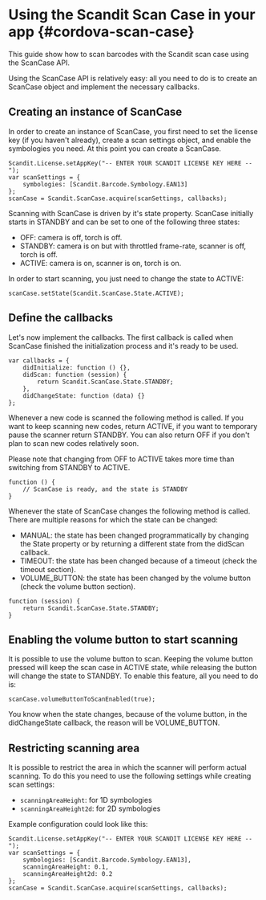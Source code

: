 Using the Scandit Scan Case in your app      {#cordova-scan-case}
=========================================
 
This guide show how to scan barcodes with the Scandit scan case using the ScanCase API. 

Using the ScanCase API is relatively easy: all you need to do is to create an ScanCase object and implement 
the necessary callbacks.

## Creating an instance of ScanCase

In order to create an instance of ScanCase, you first need to 
set the license key (if you haven't already), create a scan settings object, and
enable the symbologies you need. At this point you can create a ScanCase.

~~~~~~~~~~~~~~~~{.java}
Scandit.License.setAppKey("-- ENTER YOUR SCANDIT LICENSE KEY HERE --");
var scanSettings = {
    symbologies: [Scandit.Barcode.Symbology.EAN13]
};
scanCase = Scandit.ScanCase.acquire(scanSettings, callbacks);
~~~~~~~~~~~~~~~~

Scanning with ScanCase is driven by it's state property. 
ScanCase initially starts in STANDBY and can be set to one of the following three states:
- OFF: camera is off, torch is off.
- STANDBY: camera is on but with throttled frame-rate, scanner is off, torch is off.
- ACTIVE: camera is on, scanner is on, torch is on.

In order to start scanning, you just need to change the state to ACTIVE:

~~~~~~~~~~~~~~~~{.java}
scanCase.setState(Scandit.ScanCase.State.ACTIVE);
~~~~~~~~~~~~~~~~

## Define the callbacks

Let's now implement the callbacks. The first callback is called when ScanCase finished the initialization process and it's ready to be used.

~~~~~~~~~~~~~~~~{.java}
var callbacks = {
    didInitialize: function () {},
    didScan: function (session) {
        return Scandit.ScanCase.State.STANDBY;
    },
    didChangeState: function (data) {}
};
~~~~~~~~~~~~~~~~

Whenever a new code is scanned the following method is called.
If you want to keep scanning new codes, return ACTIVE, if you want to 
temporary pause the scanner return STANDBY. 
You can also return OFF if you don't plan to scan new codes relatively soon.

Please note that changing from OFF to ACTIVE takes more time 
than switching from STANDBY to ACTIVE.

~~~~~~~~~~~~~~~~{.java}
function () {
    // ScanCase is ready, and the state is STANDBY
}
~~~~~~~~~~~~~~~~

Whenever the state of ScanCase changes the following method is called.
There are multiple reasons for which the state can be changed:
- MANUAL: the state has been changed programmatically by changing the State property 
  or by returning a different state from the didScan callback.
- TIMEOUT: the state has been changed because of a timeout (check the timeout section).
- VOLUME_BUTTON: the state has been changed by the volume button (check the volume button section).

~~~~~~~~~~~~~~~~{.java}
function (session) {
    return Scandit.ScanCase.State.STANDBY;
}
~~~~~~~~~~~~~~~~

## Enabling the volume button to start scanning

It is possible to use the volume button to scan. 
Keeping the volume button pressed will keep the scan case in ACTIVE state, 
while releasing the button will change the state to STANDBY.
To enable this feature, all you need to do is:

~~~~~~~~~~~~~~~~{.m}
scanCase.volumeButtonToScanEnabled(true);
~~~~~~~~~~~~~~~~

You know when the state changes, because of the volume button, in the didChangeState callback, 
the reason will be VOLUME_BUTTON.

<!-- ## Using timeouts to switch state

It is possible to switch from one state to another one automatically after a specific timeout.
This could be useful, for instance, to switch the scanner off after a long time of inactivity in order to save power.

The following code changes the state from STANDBY to OFF after approximately 60 seconds.

*Swift*
~~~~~~~~~~~~~~~~{.m}
scanCase.setTimeout(60, from: .standby, to: .off)
~~~~~~~~~~~~~~~~
You know when the state changes because of a timeout in SBSScanCaseDelegate::scanCase:didChangeState:reason:, 
the reason will be SBSScanCaseStateChangeReasonTimeout.

You could, for instance, display an alert to inform the user that the scanned has been switched off:

*Swift*
~~~~~~~~~~~~~~~~{.m}
func scanCase(_ scanCase: SBSScanCase, didChange state: SBSScanCaseState, reason: SBSScanCaseStateChangeReason) {
    switch state {
    case .standby: break
    case .active: break
    case .off:
        DispatchQueue.main.async {
            if reason == SBSScanCaseStateChangeReason.timeout {
                let alertTitle = "State changed to SBSScanCaseStateOff to save power"
                let alertController = UIAlertController(title: alertTitle, message: nil, preferredStyle: .alert)
                let okAction = UIAlertAction(title: "OK", style: .default)
                alertController.addAction(okAction)
                self.present(alertController, animated: true)
            }
        }
    }
}
~~~~~~~~~~~~~~~~ -->

## Restricting scanning area

It is possible to restrict the area in which the scanner will perform actual scanning. To do this you need to use the following settings while creating scan settings:
- `scanningAreaHeight`: for 1D symbologies
- `scanningAreaHeight2d`: for 2D symbologies

Example configuration could look like this:

~~~~~~~~~~~~~~~~{.java}
Scandit.License.setAppKey("-- ENTER YOUR SCANDIT LICENSE KEY HERE --");
var scanSettings = {
    symbologies: [Scandit.Barcode.Symbology.EAN13],
    scanningAreaHeight: 0.1,
    scanningAreaHeight2d: 0.2
};
scanCase = Scandit.ScanCase.acquire(scanSettings, callbacks);
~~~~~~~~~~~~~~~~
